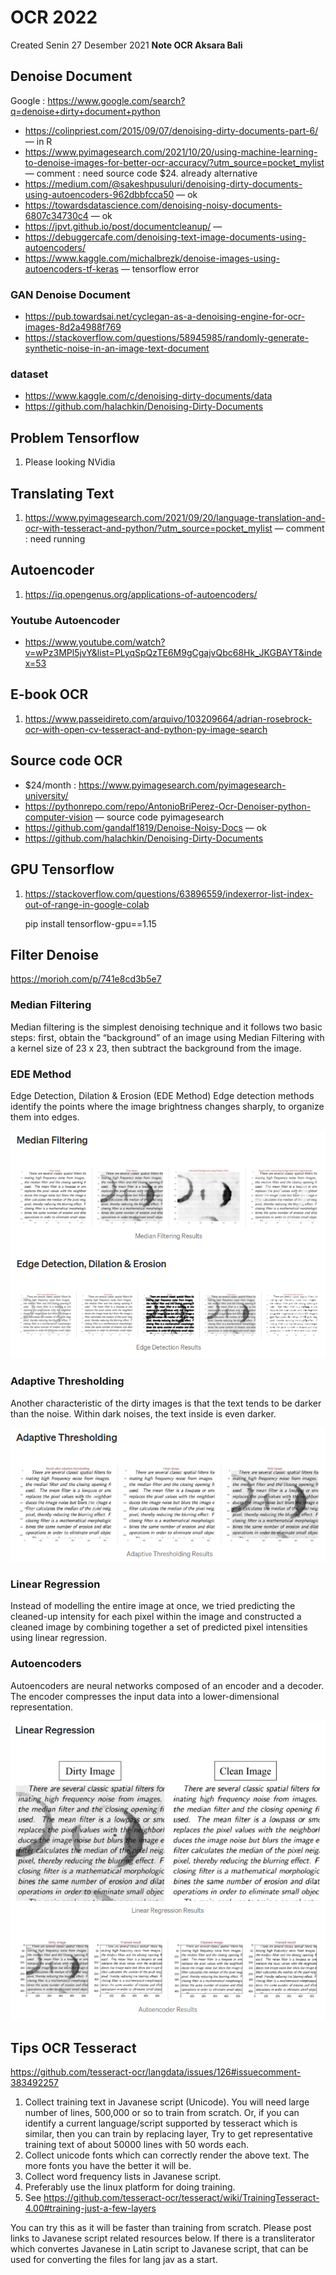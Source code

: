 # OCR 2022
Created Senin 27 Desember 2021
**Note OCR Aksara Bali**

Denoise Document
----------------
Google : <https://www.google.com/search?q=denoise+dirty+document+python>

- <https://colinpriest.com/2015/09/07/denoising-dirty-documents-part-6/> — in R
- <https://www.pyimagesearch.com/2021/10/20/using-machine-learning-to-denoise-images-for-better-ocr-accuracy/?utm_source=pocket_mylist> — comment : need source code $24. already alternative
- <https://medium.com/@sakeshpusuluri/denoising-dirty-documents-using-autoencoders-962dbbfcca50> — ok
- <https://towardsdatascience.com/denoising-noisy-documents-6807c34730c4> — ok
- <https://jpvt.github.io/post/documentcleanup/> — 
- <https://debuggercafe.com/denoising-text-image-documents-using-autoencoders/>
- <https://www.kaggle.com/michalbrezk/denoise-images-using-autoencoders-tf-keras> — tensorflow error

### GAN Denoise Document
- <https://pub.towardsai.net/cyclegan-as-a-denoising-engine-for-ocr-images-8d2a4988f769>
- <https://stackoverflow.com/questions/58945985/randomly-generate-synthetic-noise-in-an-image-text-document>

### dataset

* <https://www.kaggle.com/c/denoising-dirty-documents/data>
* <https://github.com/halachkin/Denoising-Dirty-Documents> 


Problem Tensorflow
------------------

1. Please looking NVidia


Translating Text
----------------

1. <https://www.pyimagesearch.com/2021/09/20/language-translation-and-ocr-with-tesseract-and-python/?utm_source=pocket_mylist> — comment : need running


Autoencoder
-----------

1. <https://iq.opengenus.org/applications-of-autoencoders/>


### Youtube Autoencoder

* <https://www.youtube.com/watch?v=wPz3MPl5jvY&list=PLyqSpQzTE6M9gCgajvQbc68Hk_JKGBAYT&index=53>


E-book OCR
----------

1. <https://www.passeidireto.com/arquivo/103209664/adrian-rosebrock-ocr-with-open-cv-tesseract-and-python-py-image-search>


Source code OCR
---------------
- $24/month : <https://www.pyimagesearch.com/pyimagesearch-university/>
- <https://pythonrepo.com/repo/AntonioBriPerez-Ocr-Denoiser-python-computer-vision> — source code pyimagesearch
- <https://github.com/gandalf1819/Denoise-Noisy-Docs> — ok
- <https://github.com/halachkin/Denoising-Dirty-Documents>


GPU Tensorflow
--------------

1. <https://stackoverflow.com/questions/63896559/indexerror-list-index-out-of-range-in-google-colab>

	pip install tensorflow-gpu==1.15


Filter Denoise
--------------
<https://morioh.com/p/741e8cd3b5e7>

### Median Filtering
Median filtering is the simplest denoising technique and it follows two basic steps: first, obtain the “background” of an image using Median Filtering with a kernel size of 23 x 23, then subtract the background from the image. 

### EDE Method
Edge Detection, Dilation & Erosion (EDE Method)
Edge detection methods identify the points where the image brightness changes sharply, to organize them into edges.

![](./OCR_2022_files/pasted_image.png)

### Adaptive Thresholding
Another characteristic of the dirty images is that the text tends to be darker than the noise. Within dark noises, the text inside is even darker.

![](./OCR_2022_files/pasted_image001.png)

### Linear Regression
Instead of modelling the entire image at once, we tried predicting the cleaned-up intensity for each pixel within the image and constructed a cleaned image by combining together a set of predicted pixel intensities using linear regression.

### Autoencoders
Autoencoders are neural networks composed of an encoder and a decoder. The encoder compresses the input data into a lower-dimensional representation.

![](./OCR_2022_files/pasted_image002.png)

Tips OCR Tesseract
------------------
<https://github.com/tesseract-ocr/langdata/issues/126#issuecomment-383492257>

1. Collect training text in Javanese script (Unicode). You will need large number of lines, 500,000 or so to train from scratch. Or, if you can identify a current language/script supported by tesseract which is similar, then you can train by replacing layer, Try to get representative training text of about 50000 lines with 50 words each.
2. Collect unicode fonts which can correctly render the above text. The more fonts you have the better it will be.
3. Collect word frequency lists in Javanese script.
4. Preferably use the linux platform for doing training.
5. See <https://github.com/tesseract-ocr/tesseract/wiki/TrainingTesseract-4.00#training-just-a-few-layers>


You can try this as it will be faster than training from scratch.
Please post links to Javanese script related resources below.
If there is a transliterator which convertes Javanese in Latin script to Javanese script, that can be used for converting the files for lang jav as a start.

